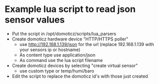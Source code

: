 # Example lua script to read json sensor values

* Put the script in /opt/domoticz/scripts/lua_parsers
* Create domoticz hardware device "HTTP/HTTPS poller"
    * use http://192.168.1.139/json for the url (replace 192.168.1.139 with your sensors ip or hostname)
    * As content type use application/json
    * As command use the lua script filename
* Create domoticz devices by selecting "create virtual sensor"
    * use custom type or temp/humi/baro
* Edit the script to replace the domoticz id's with those just created

